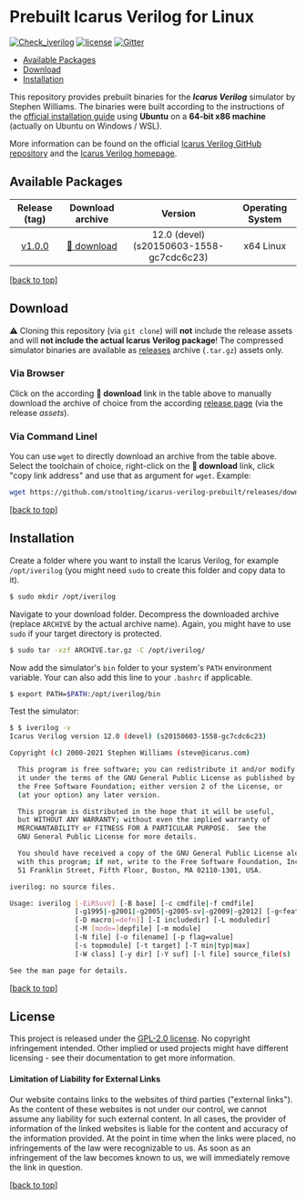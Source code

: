 # Prebuilt Icarus Verilog for Linux

[![Check_iverilog](https://img.shields.io/github/workflow/status/stnolting/icarus-verilog-prebuilt/Check%20Icarus%20Verilog%20Packages/main?longCache=true&style=flat-square&label=Check%20iverilog&logo=Github%20Actions&logoColor=fff)](https://github.com/stnolting/icarus-verilog-prebuilt/actions/workflows/check_iverilog.yml)
[![license](https://img.shields.io/github/license/stnolting/icarus-verilog-prebuilt?longCache=true&style=flat-square)](https://github.com/stnolting/icarus-verilog-prebuilt/blob/main/LICENSE)
[![Gitter](https://img.shields.io/badge/Chat-on%20gitter-4db797.svg?longCache=true&style=flat-square&logo=gitter&logoColor=e8ecef)](https://gitter.im/neorv32/community)

* [Available Packages](#Available-Packages)
* [Download](#Download)
* [Installation](#Installation)

This repository provides prebuilt binaries for the **_Icarus Verilog_** simulator by Stephen Williams.
The binaries were built according to the instructions of the
[official installation guide](https://steveicarus.github.io/iverilog/usage/installation.html)
using **Ubuntu** on a **64-bit x86 machine** (actually on Ubuntu on Windows / WSL).

More information can be found on the official [Icarus Verilog GitHub repository](https://github.com/steveicarus/iverilog)
and the [Icarus Verilog homepage](http://iverilog.icarus.com/).


## Available Packages

| Release (tag) | Download archive | Version | Operating System |
|:-------------:|:----------------:|:-------:|:----------------:|
| [v1.0.0](https://github.com/stnolting/icarus-verilog-prebuilt/releases/tag/v1.0.0) | [:floppy_disk: download](https://github.com/stnolting/icarus-verilog-prebuilt/releases/download/v1.0.0/iverilog-27082022.tar.gz) | 12.0 (devel) (s20150603-1558-gc7cdc6c23) | x64 Linux |

[[back to top](#Prebuilt-Icarus-Verilog-for-Linux)]


## Download

:warning: Cloning this repository (via `git clone`)  will **not** include the release assets and will
**not include the actual Icarus Verilog package**! The compressed simulator binaries are available as
[releases](https://github.com/stnolting/icarus-verilog-prebuilt/releases) archive (`.tar.gz`) assets only.

### Via Browser

Click on the according **:floppy_disk: download** link in the table above to manually download the archive of choice
from the according [release page](https://github.com/stnoting/icarus-verilog-prebuilt/releases) (via the release _assets_).

### Via Command Linel

You can use `wget` to directly download an archive from the table above. Select the toolchain of
choice, right-click on the **:floppy_disk: download** link, click "copy link address" and use that as argument for `wget`. Example:

```bash
wget https://github.com/stnolting/icarus-verilog-prebuilt/releases/download/v1.0.0/iverilog-27082022.tar.gz
```

[[back to top](#Prebuilt-Icarus-Verilog-for-Linux)]


## Installation

Create a folder where you want to install the Icarus Verilog, for example `/opt/iverilog` (you might need
`sudo` to create this folder and copy data to it).

```bash
$ sudo mkdir /opt/iverilog
```

Navigate to your download folder. Decompress the downloaded archive (replace `ARCHIVE` by the actual archive name).
Again, you might have to use `sudo` if your target directory is protected.

```bash
$ sudo tar -xzf ARCHIVE.tar.gz -C /opt/iverilog/
```

Now add the simulator's `bin` folder to your system's `PATH` environment variable.
Your can also add this line to your `.bashrc` if applicable.

```bash
$ export PATH=$PATH:/opt/iverilog/bin
```

Test the simulator:

```bash
$ $ iverilog -v
Icarus Verilog version 12.0 (devel) (s20150603-1558-gc7cdc6c23)

Copyright (c) 2000-2021 Stephen Williams (steve@icarus.com)

  This program is free software; you can redistribute it and/or modify
  it under the terms of the GNU General Public License as published by
  the Free Software Foundation; either version 2 of the License, or
  (at your option) any later version.

  This program is distributed in the hope that it will be useful,
  but WITHOUT ANY WARRANTY; without even the implied warranty of
  MERCHANTABILITY or FITNESS FOR A PARTICULAR PURPOSE.  See the
  GNU General Public License for more details.

  You should have received a copy of the GNU General Public License along
  with this program; if not, write to the Free Software Foundation, Inc.,
  51 Franklin Street, Fifth Floor, Boston, MA 02110-1301, USA.

iverilog: no source files.

Usage: iverilog [-EiRSuvV] [-B base] [-c cmdfile|-f cmdfile]
                [-g1995|-g2001|-g2005|-g2005-sv|-g2009|-g2012] [-g<feature>]
                [-D macro[=defn]] [-I includedir] [-L moduledir]
                [-M [mode=]depfile] [-m module]
                [-N file] [-o filename] [-p flag=value]
                [-s topmodule] [-t target] [-T min|typ|max]
                [-W class] [-y dir] [-Y suf] [-l file] source_file(s)

See the man page for details.
```

[[back to top](#Prebuilt-Icarus-Verilog-for-Linux)]


## License

This project is released under the [GPL-2.0 license](https://github.com/stnolting/icarus-verilog-prebuilt/blob/master/LICENSE).
No copyright infringement intended.
Other implied or used projects might have different licensing - see their documentation to get more information.

#### Limitation of Liability for External Links

Our website contains links to the websites of third parties ("external links"). As the
content of these websites is not under our control, we cannot assume any liability for
such external content. In all cases, the provider of information of the linked websites
is liable for the content and accuracy of the information provided. At the point in time
when the links were placed, no infringements of the law were recognizable to us. As soon
as an infringement of the law becomes known to us, we will immediately remove the
link in question.

[[back to top](#Prebuilt-Icarus-Verilog-for-Linux)]
